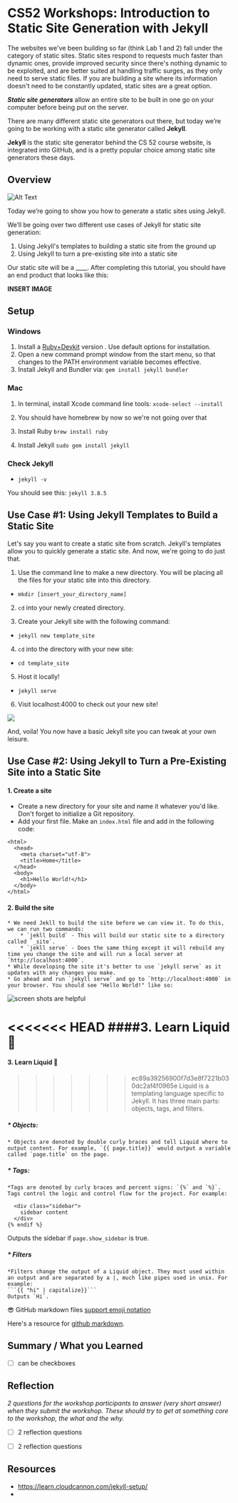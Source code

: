 # CS52 Workshops: Introduction to Static Site Generation with Jekyll

The websites we've been building so far (think Lab 1 and 2) fall under the category of static sites. Static sites respond to requests much faster than dynamic ones, provide improved security since there's nothing dynamic to be exploited, and are better suited at handling traffic surges, as they only need to serve static files. If you are building a site where its information doesn't need to be constantly updated, static sites are a great option.

**_*Static site generators*_** allow an entire site to be built in one go on your computer before being put on the server. 

There are many different static site generators out there, but today we’re going to be working with a static site generator called **Jekyll**.

**Jekyll** is the static site generator behind the CS 52 course website, is integrated into GitHub, and is a pretty popular choice among static site generators these days.

## Overview

![Alt Text](https://media.giphy.com/media/5wWf7H89PisM6An8UAU/giphy.gif)

Today we’re going to show you how to generate a static sites using Jekyll.

We’ll be going over two different use cases of Jekyll for static site generation:
1. Using Jekyll's templates to building a static site from the ground up
2. Using Jekyll to turn a pre-existing site into a static site

Our static site will be a ____. After completing this tutorial, you should have an end product that looks like this:

**INSERT IMAGE**

## Setup

### Windows

1. Install a [Ruby+Devkit](https://rubyinstaller.org/) version . Use default options for installation.
2. Open a new command prompt window from the start menu, so that changes to the PATH environment variable becomes effective.
3. Install Jekyll and Bundler via: `gem install jekyll bundler`

### Mac 

1. In terminal, install Xcode command line tools: `xcode-select --install`

2. You should have homebrew by now so we're not going over that

3. Install Ruby `brew install ruby`

4. Install Jekyll `sudo gem install jekyll`

### Check Jekyll

* `jekyll -v`

You should see this: `jekyll 3.8.5`

## Use Case #1: Using Jekyll Templates to Build a Static Site

Let's say you want to create a static site from scratch. Jekyll's templates allow you to quickly generate a static site. And now, we're going to do just that.

1. Use the command line to make a new directory. You will be placing all the files for your static site into this directory.

* `mkdir [insert_your_directory_name]` 
 
2. `cd` into your newly created directory.

3. Create your Jekyll site with the following command:

* `jekyll new template_site`

4. `cd` into the directory with your new site:

* `cd template_site`

5. Host it locally!

* `jekyll serve`

6. Visit localhost:4000 to check out your new site! 

![](img/Capture.PNG)

And, voila! You now have a basic Jekyll site you can tweak at your own leisure.

## Use Case #2: Using Jekyll to Turn a Pre-Existing Site into a Static Site

#### 1. Create a site
  * Create a new directory for your site and name it whatever you'd like. Don't forget to initialize a Git repository.
  * Add your first file. Make an `index.html` file and add in the following code:
```<!doctype html>
<html>
  <head>
    <meta charset="utf-8">
    <title>Home</title>
  </head>
  <body>
    <h1>Hello World!</h1>
  </body>
</html> 
```
#### 2. Build the site
    * We need Jekll to build the site before we can view it. To do this, we can run two commands:
        * `jekll build` - This will build our static site to a directory called `_site`.
        * `jekll serve` - Does the same thing except it will rebuild any time you change the site and will run a local server at `http://localhost:4000`.
    * While developing the site it's better to use `jekyll serve` as it updates with any changes you make.
    * Go ahead and run `jekyll serve` and go to `http://localhost:4000` in your browser. You should see "Hello World!" like so:
![screen shots are helpful](img/helloworldworkshop.png)

<<<<<<< HEAD
####3. Learn Liquid :shower:
=======

#### 3. Learn Liquid :shower:
>>>>>>> ec89a39256900f7d3e8f7221b030dc2af4f0965e
Liquid is a templating language specific to Jekyll. It has three main parts: objects, tags, and filters.
  ##### * Objects:
    * Objects are denoted by double curly braces and tell Liquid where to output content. For example, `{{ page.title}}` would output a variable called `page.title` on the page.
  ##### * Tags:
    *Tags are denoted by curly braces and percent signs: `{%` and `%}`. Tags control the logic and control flow for the project. For example:

  ```{% if page.show_sidebar %}
    <div class="sidebar">
      sidebar content
    </div>
  {% endif %}
  ```   
Outputs the sidebar if `page.show_sidebar` is true. 
  ##### * Filters
    *Filters change the output of a Liquid object. They must used within an output and are separated by a |, much like pipes used in unix. For example:
    ```{{ "hi" | capitalize}}```
    Outputs `Hi`.

:sunglasses: GitHub markdown files [support emoji notation](http://www.emoji-cheat-sheet.com/)

Here's a resource for [github markdown](https://guides.github.com/features/mastering-markdown/).


## Summary / What you Learned

* [ ] can be checkboxes

## Reflection

*2 questions for the workshop participants to answer (very short answer) when they submit the workshop. These should try to get at something core to the workshop, the what and the why.*

* [ ] 2 reflection questions
* [ ] 2 reflection questions


## Resources

* https://learn.cloudcannon.com/jekyll-setup/
* 
